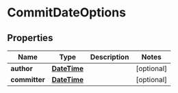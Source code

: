 
# CommitDateOptions

## Properties
Name | Type | Description | Notes
------------ | ------------- | ------------- | -------------
**author** | [**DateTime**](DateTime.md) |  |  [optional]
**committer** | [**DateTime**](DateTime.md) |  |  [optional]



